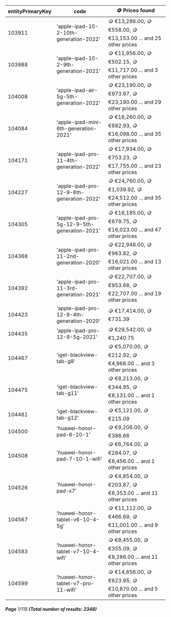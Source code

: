 | entityPrimaryKey | code                                         | 🪙 Prices found                                                    |
| ---------------- | -------------------------------------------- | ------------------------------------------------------------------ |
| 103911           | 'apple-ipad-10-2-10th-generation-2022'       | 🪙 €13,286.00, 🪙 €558.00, 🪙 €13,153.00 ... and 25 other prices   |
| 103988           | 'apple-ipad-10-2-9th-generation-2021'        | 🪙 €11,956.00, 🪙 €502.15, 🪙 €11,717.00 ... and 3 other prices    |
| 104008           | 'apple-ipad-air-5g-5th-generation-2022'      | 🪙 €23,190.00, 🪙 €973.97, 🪙 €23,190.00 ... and 29 other prices   |
| 104084           | 'apple-ipad-mini-6th-generation-2021'        | 🪙 €16,260.00, 🪙 €682.93, 🪙 €16,098.00 ... and 35 other prices   |
| 104171           | 'apple-ipad-pro-11-4th-generation-2022'      | 🪙 €17,934.00, 🪙 €753.23, 🪙 €17,755.00 ... and 23 other prices   |
| 104227           | 'apple-ipad-pro-12-9-6th-generation-2022'    | 🪙 €24,760.00, 🪙 €1,039.92, 🪙 €24,512.00 ... and 35 other prices |
| 104305           | 'apple-ipad-pro-5g-12-9-5th-generation-2021' | 🪙 €16,185.00, 🪙 €679.75, 🪙 €16,023.00 ... and 47 other prices   |
| 104368           | 'apple-ipad-pro-11-2nd-generation-2020'      | 🪙 €22,948.00, 🪙 €963.82, 🪙 €16,021.00 ... and 13 other prices   |
| 104392           | 'apple-ipad-pro-11-3rd-generation-2021'      | 🪙 €22,707.00, 🪙 €953.68, 🪙 €22,707.00 ... and 19 other prices   |
| 104423           | 'apple-ipad-pro-12-9-4th-generation-2020'    | 🪙 €17,414.00, 🪙 €731.39                                          |
| 104435           | 'apple-ipad-pro-12-9-5g-2021'                | 🪙 €29,542.00, 🪙 €1,240.75                                        |
| 104467           | 'iget-blackview-tab-g8'                      | 🪙 €5,070.00, 🪙 €212.92, 🪙 €4,968.00 ... and 3 other prices      |
| 104475           | 'iget-blackview-tab-g11'                     | 🪙 €8,213.00, 🪙 €344.95, 🪙 €8,131.00 ... and 1 other prices      |
| 104481           | 'iget-blackview-tab-g12'                     | 🪙 €5,121.00, 🪙 €215.09                                           |
| 104500           | 'huawei-honor-pad-6-10-1'                    | 🪙 €9,206.00, 🪙 €386.66                                           |
| 104508           | 'huawei-honor-pad-7-10-1-wifi'               | 🪙 €6,764.00, 🪙 €284.07, 🪙 €6,456.00 ... and 1 other prices      |
| 104526           | 'huawei-honor-pad-x7'                        | 🪙 €4,854.00, 🪙 €203.87, 🪙 €6,353.00 ... and 11 other prices     |
| 104567           | 'huawei-honor-tablet-v6-10-4-5g'             | 🪙 €11,112.00, 🪙 €466.69, 🪙 €11,001.00 ... and 9 other prices    |
| 104583           | 'huawei-honor-tablet-v7-10-4-wifi'           | 🪙 €8,455.00, 🪙 €355.09, 🪙 €8,286.00 ... and 11 other prices     |
| 104599           | 'huawei-honor-tablet-v7-pro-11-wifi'         | 🪙 €14,856.00, 🪙 €623.95, 🪙 €10,870.00 ... and 5 other prices    |

###### **Page** 1/118 **(Total number of results: 2348)**
